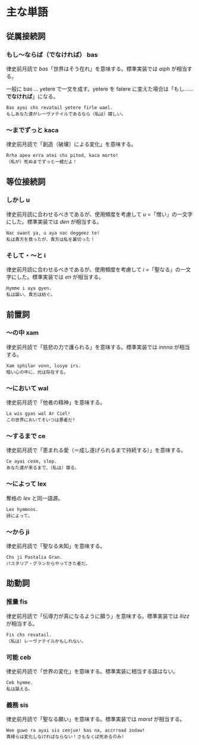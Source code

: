 # 主な単語

## 従属接続詞

### もし～ならば（でなければ） bas

律史前月読で *bas*「世界はそう在れ」を意味する。標準実装では *aiph* が相当する。

一般に bas ... yetere で一文を成す。yetere を fatere に変えた場合は「もし……**でなければ**」になる。

```arlusye
Bas ayoi chs revatail yetere firle wael.
もしあなた達がレーヴァテイルであるなら（私は）嬉しい。
```

### ～までずっと kaca

律史前月読で「創造（破壊）による変化」を意味する。

```arlusye
Rrha apea erra atei chs pitod, kaca morto!
（私が）死ぬまでずっと一緒だよ！
```

## 等位接続詞

### しかし u

律史前月読に合わせるべきであるが、使用頻度を考慮して *u* =「憎い」の一文字にした。標準実装では *den* が相当する。

```arlusye
Nac swant ya, u aya nac deggeez te!
私は貴方を救ったが、貴方は私を裏切った！
```

### そして・～と i

律史前月読に合わせるべきであるが、使用頻度を考慮して *i* =「聖なる」の一文字にした。標準実装では *en* が相当する。

```arlusye
Hymme i aya gyen.
私は謳い、貴方は紡ぐ。
```

## 前置詞

### ～の中 xam

律史前月読で「慈悲の力で護られる」を意味する。標準実装では *innna* が相当する。

```arlusye
Xam sphilar vonn, lusye irs.
暗い心の中に、光は存在する。
```

### ～において wal

律史前月読で「他者の精神」を意味する。

```arlusye
La wis gyas wal Ar Ciel!
この世界においてそいつは悪者だ!
```

### ～するまで ce

律史前月読で「恵まれる愛（＝成し遂げられるまで持続する）」を意味する。

```arlusye
Ce ayai cexm, slep.
あなた達が来るまで、（私は）寝る。
```

### ～によって lex

奪格の *lex* と同一語源。

```arlusye
Lex hymmnos.
詩によって。
```

### ～から ji

律史前月読で「聖なる未知」を意味する。

```arlusye
Chs ji Pastalia Gran.
パスタリア・グランからやってきた者だ。
```

## 助動詞

### 推量 fis

律史前月読で「伝導力が真になるように願う」を意味する。標準実装では *llizz* が相当する。

```arlusye
Fis chs revatail.
（私は）レーヴァテイルかもしれない。
```

### 可能 ceb

律史前月読で「世界の変化」を意味する。標準実装に相当する語はない。

```arlusye
Ceb hymme.
私は謳える。
```

### 義務 sis

律史前月読で「聖なる願い」を意味する。標準実装では *marst* が相当する。

```arlusye
Wee guwo ra ayai sis cenjue! bas na, accrroad zodaw!
貴様らは変化しなければならない！さもなくば死あるのみ!
```
